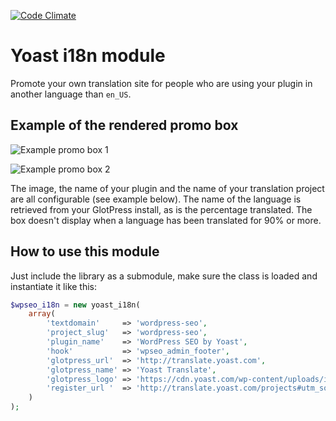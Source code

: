 [![Code Climate](https://codeclimate.com/github/Yoast/i18n-module/badges/gpa.svg)](https://codeclimate.com/github/Yoast/i18n-module)

# Yoast i18n module
Promote your own translation site for people who are using your plugin in another language than `en_US`. 

## Example of the rendered promo box
![Example promo box 1](https://cloud.githubusercontent.com/assets/5147598/17158139/66429a10-5394-11e6-8d6d-5da0e0a5b074.png)

![Example promo box 2](https://cloud.githubusercontent.com/assets/5147598/17158143/6ed2f33c-5394-11e6-825b-a0fc04f2df83.png)

The image, the name of your plugin and the name of your translation project are all configurable (see example below). The name of the language is retrieved from your GlotPress install, as is the percentage translated. The box doesn't display when a language has been translated for 90% or more.

## How to use this module
Just include the library as a submodule, make sure the class is loaded and instantiate it like this:

```php
$wpseo_i18n = new yoast_i18n(
	array(
		'textdomain'     => 'wordpress-seo',
		'project_slug'   => 'wordpress-seo',
		'plugin_name'    => 'WordPress SEO by Yoast',
		'hook'           => 'wpseo_admin_footer',
		'glotpress_url'  => 'http://translate.yoast.com',
		'glotpress_name' => 'Yoast Translate',
		'glotpress_logo' => 'https://cdn.yoast.com/wp-content/uploads/i18n-images/Yoast_Translate.svg',
		'register_url '  => 'http://translate.yoast.com/projects#utm_source=plugin&utm_medium=promo-box&utm_campaign=i18n-promo',
	)
);
```
